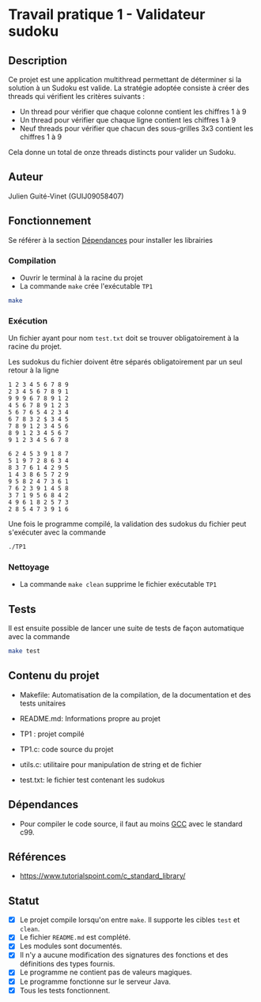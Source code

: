 # Travail pratique 1 - Validateur sudoku

## Description

Ce projet est une application multithread permettant de déterminer si la
solution à un Sudoku est valide. La stratégie adoptée consiste à créer
des threads qui vérifient les critères suivants :
* Un thread pour vérifier que chaque colonne contient les chiffres 1 à 9
* Un thread pour vérifier que chaque ligne contient les chiffres 1 à 9
* Neuf threads pour vérifier que chacun des sous-grilles 3x3 contient les chiffres 1 à 9

Cela donne un total de onze threads distincts pour valider un Sudoku.

## Auteur

Julien Guité-Vinet (GUIJ09058407)


## Fonctionnement
Se référer à la section [Dépendances](#dépendances) pour installer les librairies

### Compilation
- Ouvrir le terminal à la racine du projet
- La commande `make` crée l'exécutable `TP1`

```sh
make 
```
### Exécution

Un fichier ayant pour nom `test.txt` doit se trouver obligatoirement à la racine du projet.

Les sudokus du fichier doivent être séparés obligatoirement par un seul retour à la ligne

```text
1 2 3 4 5 6 7 8 9
2 3 4 5 6 7 8 9 1
9 9 9 6 7 8 9 1 2 
4 5 6 7 8 9 1 2 3
5 6 7 6 5 4 2 3 4
6 7 8 3 2 $ 3 4 5 
7 8 9 1 2 3 4 5 6
8 9 1 2 3 4 5 6 7
9 1 2 3 4 5 6 7 8

6 2 4 5 3 9 1 8 7
5 1 9 7 2 8 6 3 4
8 3 7 6 1 4 2 9 5
1 4 3 8 6 5 7 2 9
9 5 8 2 4 7 3 6 1
7 6 2 3 9 1 4 5 8
3 7 1 9 5 6 8 4 2
4 9 6 1 8 2 5 7 3
2 8 5 4 7 3 9 1 6
```

Une fois le programme compilé, la validation des sudokus du fichier peut s'exécuter avec la commande 
```sh
./TP1
```
### Nettoyage
- La commande `make clean` supprime le fichier exécutable `TP1` 


## Tests
Il est ensuite possible de lancer une suite de tests de façon automatique avec la commande


```sh
make test
```


## Contenu du projet

* Makefile: Automatisation de la compilation, de la documentation et des tests unitaires

* README.md: Informations propre au projet

* TP1 : projet compilé

* TP1.c: code source du projet

* utils.c: utilitaire pour manipulation de string et de fichier

* test.txt: le fichier test contenant les sudokus


## Dépendances

* Pour compiler le code source, il faut au moins [GCC](https://gcc.gnu.org/) avec le standard c99. 


## Références

* https://www.tutorialspoint.com/c_standard_library/

## Statut

* [x] Le projet compile lorsqu'on entre `make`. Il supporte les cibles `test` et `clean`. 
* [x] Le fichier `README.md` est complété.
* [x] Les modules sont documentés.
* [x] Il n'y a aucune modification des signatures des fonctions et des définitions des types fournis.
* [x] Le programme ne contient pas de valeurs magiques.
* [x] Le programme fonctionne sur le serveur Java.
* [x] Tous les tests fonctionnent.
